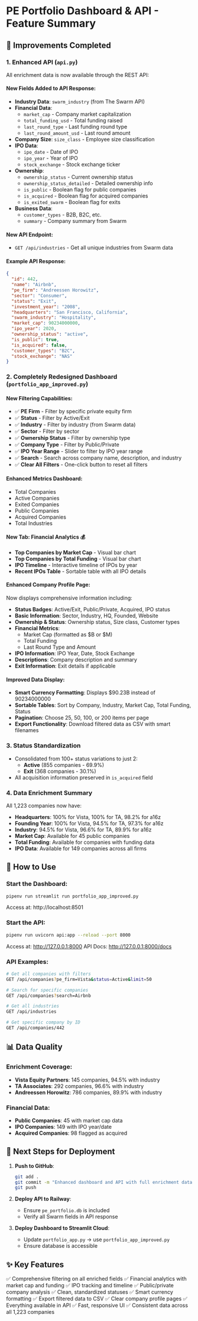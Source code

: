 # PE Portfolio Dashboard & API - Feature Summary

## 🎉 Improvements Completed

### 1. **Enhanced API** (`api.py`)
All enrichment data is now available through the REST API:

#### New Fields Added to API Response:
- **Industry Data**: `swarm_industry` (from The Swarm API)
- **Financial Data**:
  - `market_cap` - Company market capitalization
  - `total_funding_usd` - Total funding raised
  - `last_round_type` - Last funding round type
  - `last_round_amount_usd` - Last round amount
- **Company Size**: `size_class` - Employee size classification
- **IPO Data**:
  - `ipo_date` - Date of IPO
  - `ipo_year` - Year of IPO
  - `stock_exchange` - Stock exchange ticker
- **Ownership**:
  - `ownership_status` - Current ownership status
  - `ownership_status_detailed` - Detailed ownership info
  - `is_public` - Boolean flag for public companies
  - `is_acquired` - Boolean flag for acquired companies
  - `is_exited_swarm` - Boolean flag for exits
- **Business Data**:
  - `customer_types` - B2B, B2C, etc.
  - `summary` - Company summary from Swarm

#### New API Endpoint:
- `GET /api/industries` - Get all unique industries from Swarm data

#### Example API Response:
```json
{
  "id": 442,
  "name": "Airbnb",
  "pe_firm": "Andreessen Horowitz",
  "sector": "Consumer",
  "status": "Exit",
  "investment_year": "2008",
  "headquarters": "San Francisco, California",
  "swarm_industry": "Hospitality",
  "market_cap": 90234000000,
  "ipo_year": 2020,
  "ownership_status": "active",
  "is_public": true,
  "is_acquired": false,
  "customer_types": "B2C",
  "stock_exchange": "NAS"
}
```

### 2. **Completely Redesigned Dashboard** (`portfolio_app_improved.py`)

#### New Filtering Capabilities:
- ✅ **PE Firm** - Filter by specific private equity firm
- ✅ **Status** - Filter by Active/Exit
- ✅ **Industry** - Filter by industry (from Swarm data)
- ✅ **Sector** - Filter by sector
- ✅ **Ownership Status** - Filter by ownership type
- ✅ **Company Type** - Filter by Public/Private
- ✅ **IPO Year Range** - Slider to filter by IPO year range
- ✅ **Search** - Search across company name, description, and industry
- ✅ **Clear All Filters** - One-click button to reset all filters

#### Enhanced Metrics Dashboard:
- Total Companies
- Active Companies
- Exited Companies
- Public Companies
- Acquired Companies
- Total Industries

#### New Tab: **Financial Analytics** 💰
- **Top Companies by Market Cap** - Visual bar chart
- **Top Companies by Total Funding** - Visual bar chart
- **IPO Timeline** - Interactive timeline of IPOs by year
- **Recent IPOs Table** - Sortable table with all IPO details

#### Enhanced Company Profile Page:
Now displays comprehensive information including:
- **Status Badges**: Active/Exit, Public/Private, Acquired, IPO status
- **Basic Information**: Sector, Industry, HQ, Founded, Website
- **Ownership & Status**: Ownership status, Size class, Customer types
- **Financial Metrics**:
  - Market Cap (formatted as $B or $M)
  - Total Funding
  - Last Round Type and Amount
- **IPO Information**: IPO Year, Date, Stock Exchange
- **Descriptions**: Company description and summary
- **Exit Information**: Exit details if applicable

#### Improved Data Display:
- **Smart Currency Formatting**: Displays $90.23B instead of 90234000000
- **Sortable Tables**: Sort by Company, Industry, Market Cap, Total Funding, Status
- **Pagination**: Choose 25, 50, 100, or 200 items per page
- **Export Functionality**: Download filtered data as CSV with smart filenames

### 3. **Status Standardization**
- Consolidated from 100+ status variations to just 2:
  - **Active** (855 companies - 69.9%)
  - **Exit** (368 companies - 30.1%)
- All acquisition information preserved in `is_acquired` field

### 4. **Data Enrichment Summary**
All 1,223 companies now have:
- **Headquarters**: 100% for Vista, 100% for TA, 98.2% for a16z
- **Founding Year**: 100% for Vista, 94.5% for TA, 97.3% for a16z
- **Industry**: 94.5% for Vista, 96.6% for TA, 89.9% for a16z
- **Market Cap**: Available for 45 public companies
- **Total Funding**: Available for companies with funding data
- **IPO Data**: Available for 149 companies across all firms

## 🚀 How to Use

### Start the Dashboard:
```bash
pipenv run streamlit run portfolio_app_improved.py
```
Access at: http://localhost:8501

### Start the API:
```bash
pipenv run uvicorn api:app --reload --port 8000
```
Access at: http://127.0.0.1:8000
API Docs: http://127.0.0.1:8000/docs

### API Examples:
```bash
# Get all companies with filters
GET /api/companies?pe_firm=Vista&status=Active&limit=50

# Search for specific companies
GET /api/companies?search=Airbnb

# Get all industries
GET /api/industries

# Get specific company by ID
GET /api/companies/442
```

## 📊 Data Quality

### Enrichment Coverage:
- **Vista Equity Partners**: 145 companies, 94.5% with industry
- **TA Associates**: 292 companies, 96.6% with industry
- **Andreessen Horowitz**: 786 companies, 89.9% with industry

### Financial Data:
- **Public Companies**: 45 with market cap data
- **IPO Companies**: 149 with IPO year/date
- **Acquired Companies**: 98 flagged as acquired

## 🎯 Next Steps for Deployment

1. **Push to GitHub**:
   ```bash
   git add .
   git commit -m "Enhanced dashboard and API with full enrichment data"
   git push
   ```

2. **Deploy API to Railway**:
   - Ensure `pe_portfolio.db` is included
   - Verify all Swarm fields in API response

3. **Deploy Dashboard to Streamlit Cloud**:
   - Update `portfolio_app.py` → use `portfolio_app_improved.py`
   - Ensure database is accessible

## ✨ Key Features

✅ Comprehensive filtering on all enriched fields
✅ Financial analytics with market cap and funding
✅ IPO tracking and timeline
✅ Public/private company analysis
✅ Clean, standardized statuses
✅ Smart currency formatting
✅ Export filtered data to CSV
✅ Clear company profile pages
✅ Everything available in API
✅ Fast, responsive UI
✅ Consistent data across all 1,223 companies
